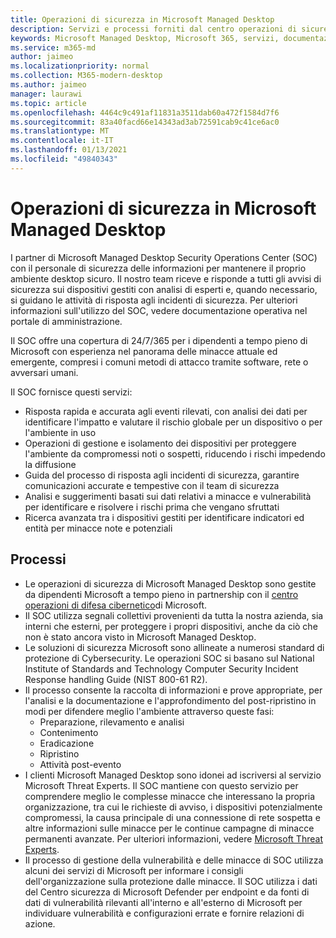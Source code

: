 ```yaml
---
title: Operazioni di sicurezza in Microsoft Managed Desktop
description: Servizi e processi forniti dal centro operazioni di sicurezza
keywords: Microsoft Managed Desktop, Microsoft 365, servizi, documentazione
ms.service: m365-md
author: jaimeo
ms.localizationpriority: normal
ms.collection: M365-modern-desktop
ms.author: jaimeo
manager: laurawi
ms.topic: article
ms.openlocfilehash: 4464c9c491af11831a3511dab60a472f1584d7f6
ms.sourcegitcommit: 83a40facd66e14343ad3ab72591cab9c41ce6ac0
ms.translationtype: MT
ms.contentlocale: it-IT
ms.lasthandoff: 01/13/2021
ms.locfileid: "49840343"
---
```

# <a name="security-operations-in-microsoft-managed-desktop"></a>Operazioni di sicurezza in Microsoft Managed Desktop

I partner di Microsoft Managed Desktop Security Operations Center (SOC) con il personale di sicurezza delle informazioni per mantenere il proprio ambiente desktop sicuro. Il nostro team riceve e risponde a tutti gli avvisi di sicurezza sui dispositivi gestiti con analisi di esperti e, quando necessario, si guidano le attività di risposta agli incidenti di sicurezza. Per ulteriori informazioni sull'utilizzo del SOC, vedere documentazione operativa nel portale di amministrazione.

Il SOC offre una copertura di 24/7/365 per i dipendenti a tempo pieno di Microsoft con esperienza nel panorama delle minacce attuale ed emergente, compresi i comuni metodi di attacco tramite software, rete o avversari umani.

Il SOC fornisce questi servizi:
- Risposta rapida e accurata agli eventi rilevati, con analisi dei dati per identificare l'impatto e valutare il rischio globale per un dispositivo o per l'ambiente in uso
- Operazioni di gestione e isolamento dei dispositivi per proteggere l'ambiente da compromessi noti o sospetti, riducendo i rischi impedendo la diffusione
- Guida del processo di risposta agli incidenti di sicurezza, garantire comunicazioni accurate e tempestive con il team di sicurezza
- Analisi e suggerimenti basati sui dati relativi a minacce e vulnerabilità per identificare e risolvere i rischi prima che vengano sfruttati
- Ricerca avanzata tra i dispositivi gestiti per identificare indicatori ed entità per minacce note e potenziali

## <a name="processes"></a>Processi

- Le operazioni di sicurezza di Microsoft Managed Desktop sono gestite da dipendenti Microsoft a tempo pieno in partnership con il [centro operazioni di difesa cibernetico](https://www.microsoft.com/msrc/cdoc)di Microsoft. 
- Il SOC utilizza segnali collettivi provenienti da tutta la nostra azienda, sia interni che esterni, per proteggere i propri dispositivi, anche da ciò che non è stato ancora visto in Microsoft Managed Desktop.
- Le soluzioni di sicurezza Microsoft sono allineate a numerosi standard di protezione di Cybersecurity. Le operazioni SOC si basano sul National Institute of Standards and Technology Computer Security Incident Response handling Guide (NIST 800-61 R2).
- Il processo consente la raccolta di informazioni e prove appropriate, per l'analisi e la documentazione e l'approfondimento del post-ripristino in modi per difendere meglio l'ambiente attraverso queste fasi:
    - Preparazione, rilevamento e analisi
    - Contenimento
    - Eradicazione
    - Ripristino
    - Attività post-evento
- I clienti Microsoft Managed Desktop sono idonei ad iscriversi al servizio Microsoft Threat Experts. Il SOC mantiene con questo servizio per comprendere meglio le complesse minacce che interessano la propria organizzazione, tra cui le richieste di avviso, i dispositivi potenzialmente compromessi, la causa principale di una connessione di rete sospetta e altre informazioni sulle minacce per le continue campagne di minacce permanenti avanzate. Per ulteriori informazioni, vedere [Microsoft Threat Experts](https://docs.microsoft.com/windows/security/threat-protection/microsoft-defender-atp/microsoft-threat-experts).
- Il processo di gestione della vulnerabilità e delle minacce di SOC utilizza alcuni dei servizi di Microsoft per informare i consigli dell'organizzazione sulla protezione dalle minacce. Il SOC utilizza i dati del Centro sicurezza di Microsoft Defender per endpoint e da fonti di dati di vulnerabilità rilevanti all'interno e all'esterno di Microsoft per individuare vulnerabilità e configurazioni errate e fornire relazioni di azione.
